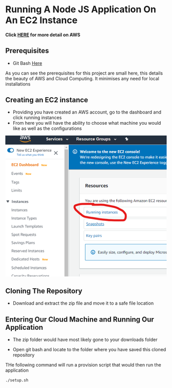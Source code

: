 # Running A Node JS Application On An EC2 Instance

#### Click [HERE](https://github.com/aosborne17/Nodejs-App-EC2-Instance/blob/master/DETAILED-NOTES.md) for more detail on AWS 

## Prerequisites
- Git Bash [Here](https://git-scm.com/downloads)

As you can see the prerequisites for this project are small here, this details the beauty of AWS and Cloud Computing.
It minimises any need for local installations

## Creating an EC2 instance
- Providing you have created an AWS account, go to the dashboard and click running instances
- From here you will have the ability to choose what machine you would like as well as the configurations
 
![Running An Instance](images/running-an-instance.png)


## Cloning The Repository
- Download and extract the zip file and move it to a safe file location


## Entering Our Cloud Machine and Running Our Application

- The zip folder would have most likely gone to your downloads folder

- Open git bash and locate to the folder where you have saved this cloned repository


THe following command will run a provision script that would then run the application
```commandline
./setup.sh
```
